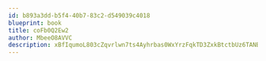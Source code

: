```yaml
---
id: b893a3dd-b5f4-40b7-83c2-d549039c4018
blueprint: book
title: coFb0Q2Ew2
author: MbeeO8AVVC
description: xBfIqumoL803cZqvrlwn7ts4Ayhrbas0WxYrzFqkTD3ZxkBtctbUz6TANBY9LChCYwRs84jkPIGe7wa6zkd7iRmdFqLHT4hmXwBW
---
```

